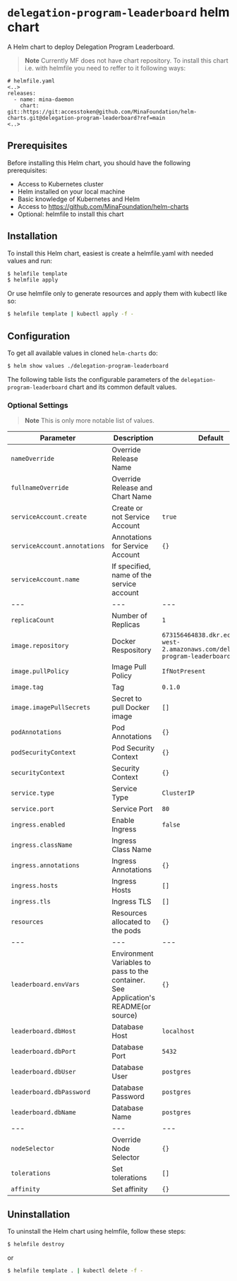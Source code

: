# `delegation-program-leaderboard` helm chart

A Helm chart to deploy Delegation Program Leaderboard.

> **Note** Currently MF does not have chart repository. To install this chart i.e. with helmfile you need to reffer to it following ways:
```console
# helmfile.yaml
<..>
releases:
  - name: mina-daemon
    chart: git::https://git:accesstoken@github.com/MinaFoundation/helm-charts.git@delegation-program-leaderboard?ref=main
<..>
```

## Prerequisites

Before installing this Helm chart, you should have the following prerequisites:

 - Access to Kubernetes cluster
 - Helm installed on your local machine
 - Basic knowledge of Kubernetes and Helm
 - Access to https://github.com/MinaFoundation/helm-charts
 - Optional: helmfile to install this chart

## Installation

To install this Helm chart, easiest is create a helmfile.yaml with needed values and run:

```bash
$ helmfile template
$ helmfile apply
```

Or use helmfile only to generate resources and apply them with kubectl like so:

```bash
$ helmfile template | kubectl apply -f -
```

## Configuration

To get all available values in cloned `helm-charts` do:

```bash
$ helm show values ./delegation-program-leaderboard
```

The following table lists the configurable parameters of the `delegation-program-leaderboard` chart and its common default values.


### Optional Settings

> **Note** This is only more notable list of values.

Parameter | Description | Default
--- | --- | ---
`nameOverride` | Override Release Name | ` `
`fullnameOverride` | Override Release and Chart Name | ` `
`serviceAccount.create` | Create or not Service Account | `true`
`serviceAccount.annotations` | Annotations for Service Account | `{}`
`serviceAccount.name` | If specified, name of the service account | ` `
--- | --- | ---
`replicaCount` | Number of Replicas | `1`
`image.repository` | Docker Respository | `673156464838.dkr.ecr.us-west-2.amazonaws.com/delegation-program-leaderboard`
`image.pullPolicy` | Image Pull Policy| `IfNotPresent`
`image.tag` | Tag | `0.1.0`
`image.imagePullSecrets` | Secret to pull Docker image | `[]`
`podAnnotations` | Pod Annotations | `{}`
`podSecurityContext` | Pod Security Context | `{}`
`securityContext` | Security Context | `{}`
`service.type` | Service Type | `ClusterIP`
`service.port` | Service Port | `80`
`ingress.enabled` | Enable Ingress | `false`
`ingress.className` | Ingress Class Name | ` `
`ingress.annotations` | Ingress Annotations | `{}`
`ingress.hosts` | Ingress Hosts | `[]`
`ingress.tls` | Ingress TLS | `[]`
`resources` | Resources allocated to the pods | `{}`
--- | --- | ---
`leaderboard.envVars` | Environment Variables to pass to the container. See Application's README(or source) | `{}`
`leaderboard.dbHost` | Database Host | `localhost`
`leaderboard.dbPort` | Database Port | `5432`
`leaderboard.dbUser` | Database User | `postgres`
`leaderboard.dbPassword` | Database Password | `postgres`
`leaderboard.dbName` | Database Name | `postgres`
--- | --- | ---
`nodeSelector` | Override Node Selector | `{}`
`tolerations` | Set tolerations | `[]`
`affinity` | Set affinity | `{}`

## Uninstallation

To uninstall the Helm chart using helmfile, follow these steps:

```bash
$ helmfile destroy
```
or
```bash
$ helmfile template . | kubectl delete -f -
```
